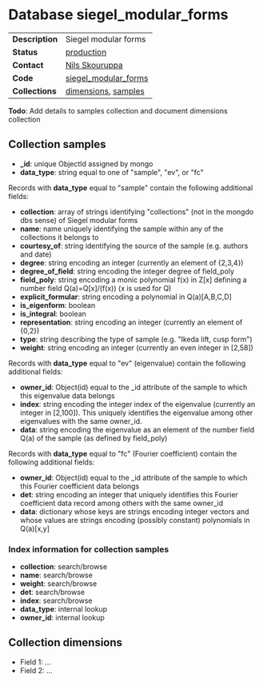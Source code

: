 # Database siegel_modular_forms

|||
|---|---|
|**Description**|Siegel modular forms|
|**Status**|[production](http://www.lmfdb.org/ModularForm/GSp/Q/)|
|**Contact**|[Nils Skouruppa](https://github.com/nilsskoruppa)|
|**Code**|[siegel_modular_forms](https://github.com/LMFDB/lmfdb/tree/master/lmfdb/siegel_modular_forms)|
|**Collections**|[dimensions](http://www.lmfdb.org/api/siegel_modular_forms/dimensions), [samples](http://www.lmfdb.org/api/siegel_modular_forms/samples)| 
**Todo**: Add details to samples collection and document dimensions collection

## Collection samples
* **_id**: unique ObjectId assigned by mongo
* **data_type**: string equal to one of "sample", "ev", or "fc"

Records with **data_type** equal to "sample" contain the following additional fields:
* **collection**: array of strings identifying "collections" (not in the mongdo dbs sense) of Siegel modular forms
* **name**: name uniquely identifying the sample within any of the collections it belongs to
* **courtesy_of**: string identifying the source of the sample (e.g. authors and date)
* **degree**: string encoding an integer (currently an element of {2,3,4})
* **degree_of_field**: string encoding the integer degree of field_poly
* **field_poly**: string encoding a monic polynomial f(x) in Z[x] defining a number field Q(a)=Q[x]/(f(x)) (x is used for Q)
* **explicit_formular**: string encoding a polynomial in Q(a)[A,B,C,D]
* **is_eigenform**: boolean
* **is_integral**: boolean
* **representation**: string encoding an integer (currently an element of {0,2})
* **type**: string describing the type of sample (e.g. "Ikeda lift, cusp form")
* **weight**: string encoding an integer (currently an even integer in [2,58])

Records with **data_type** equal to "ev" (eigenvalue) contain the following additional fields:
* **owner_id**: Object(id) equal to the _id attribute of the sample to which this eigenvalue data belongs
* **index**: string encoding the integer index of the eigenvalue (currently an integer in [2,100]).  This uniquely identifies the eigenvalue among other eigenvalues with the same owner_id.
* **data**: string encoding the eigenvalue as an element of the number field Q(a) of the sample (as defined by field_poly)

Records with **data_type** equal to "fc" (Fourier coefficient) contain the following additional fields:
* **owner_id**: Object(id) equal to the _id attribute of the sample to which this Fourier coefficient data belongs
* **det**: string encoding an integer that uniquely identifies this Fourier coefficient data record among others with the same owner_id
* **data**: dictionary whose keys are strings encoding integer vectors and whose values are strings encoding (possibly constant) polynomials in Q(a)[x,y]

### Index information for collection samples
* **collection**: search/browse
* **name**: search/browse
* **weight**: search/browse
* **det**: search/browse
* **index**: search/browse
* **data_type**: internal lookup
* **owner_id**: internal lookup

## Collection dimensions
* Field 1: ...
* Field 2: ...

